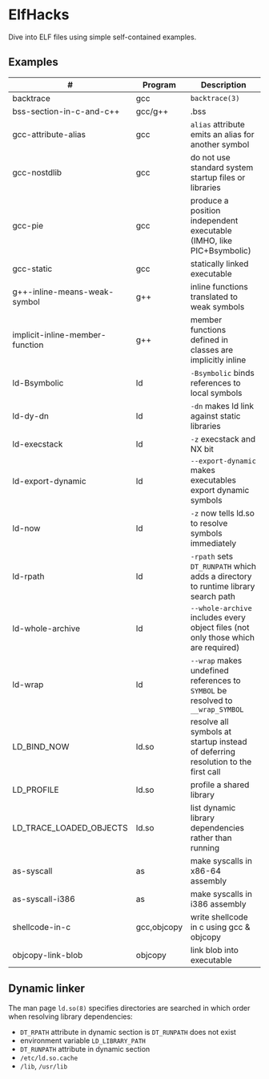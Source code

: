 # ElfHacks

Dive into ELF files using simple self-contained examples.

## Examples

| #                               | Program     | Description                                                                       |
| -----------------------------   | ----------- | --------------------------------------------------------------------------------- |
| backtrace                       | gcc         | `backtrace(3)`                                                                    |
| bss-section-in-c-and-c++        | gcc/g++     | .bss                                                                              |
| gcc-attribute-alias             | gcc         | `alias` attribute emits an alias for another symbol                               |
| gcc-nostdlib                    | gcc         | do not use standard system startup files or libraries                             |
| gcc-pie                         | gcc         | produce a position independent executable (IMHO, like PIC+Bsymbolic)              |
| gcc-static                      | gcc         | statically linked executable                                                      |
| g++-inline-means-weak-symbol    | g++         | inline functions translated to weak symbols                                       |
| implicit-inline-member-function | g++         | member functions defined in classes are implicitly inline                         |
| ld-Bsymbolic                    | ld          | `-Bsymbolic` binds references to local symbols                                    |
| ld-dy-dn                        | ld          | `-dn` makes ld link against static libraries                                      |
| ld-execstack                    | ld          | `-z` execstack and NX bit                                                         |
| ld-export-dynamic               | ld          | `--export-dynamic` makes executables export dynamic symbols                       |
| ld-now                          | ld          | `-z` now tells ld.so to resolve symbols immediately                               |
| ld-rpath                        | ld          | `-rpath` sets `DT_RUNPATH` which adds a directory to runtime library search path  |
| ld-whole-archive                | ld          | `--whole-archive` includes every object files (not only those which are required) |
| ld-wrap                         | ld          | `--wrap` makes undefined references to `SYMBOL` be resolved to `__wrap_SYMBOL`    |
| LD\_BIND\_NOW                   | ld.so       | resolve all symbols at startup instead of deferring resolution to the first call  |
| LD\_PROFILE                     | ld.so       | profile a shared library                                                          |
| LD\_TRACE\_LOADED\_OBJECTS      | ld.so       | list dynamic library dependencies rather than running                             |
| as-syscall                      | as          | make syscalls in x86-64 assembly                                                  |
| as-syscall-i386                 | as          | make syscalls in i386 assembly                                                    |
| shellcode-in-c                  | gcc,objcopy | write shellcode in c using gcc & objcopy                                          |
| objcopy-link-blob               | objcopy     | link blob into executable                                                         |

## Dynamic linker

The man page `ld.so(8)` specifies directories are searched in which order when resolving library dependencies:

- `DT_RPATH` attribute in dynamic section is `DT_RUNPATH` does not exist
- environment variable `LD_LIBRARY_PATH`
- `DT_RUNPATH` attribute in dynamic section
- `/etc/ld.so.cache`
- `/lib`, `/usr/lib`
